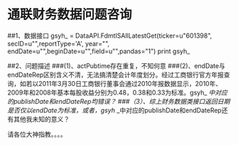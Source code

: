 # 通联财务数据问题咨询

##1、数据接口
gsyh_ = DataAPI.FdmtISAllLatestGet(ticker=u"601398", secID=u"",reportType='A', year="", endDate=u"",beginDate=u"",field=u"",pandas="1")
print gsyh_

##2、问题描述
###(1)、actPubtime存在重复，不知何意
###(2)、endDate与endDateRep区别含义不清，无法搞清楚会计年度划分。经过工商银行官方年报查询，如若以2011年3月30日工商银行董事会通过2010年报数据显示，2010年、2009年和2008年基本每股收益分别为0.48，0.38和0.33为标准。gsyh_ _中对应的publishDate和endDateRep均错误？ 
###（3）、综上财务数据类接口返回日期是否仅以endDate为标准，或者，gsyh_ _中对应的publishDate和endDateRep还有其他我未知的意义？ 

请各位大神指教。。。。


